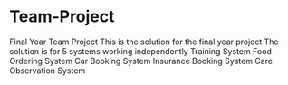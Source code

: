 # Team-Project
Final Year Team Project
This is the solution for the final year project 
The solution is for 5 systems working independently
Training System
Food Ordering System
Car Booking System
Insurance Booking System
Care Observation System

